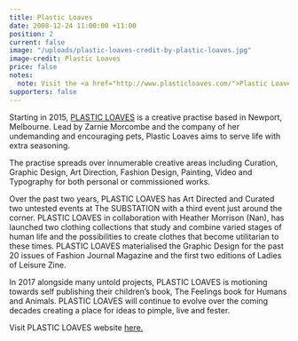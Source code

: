 ```yaml
---
title: Plastic Loaves
date: 2008-12-24 11:00:00 +11:00
position: 2
current: false
image: "/uploads/plastic-loaves-credit-by-plastic-loaves.jpg"
image-credit: Plastic Loaves
price: false
notes:
  note: Visit the <a href="http://www.plasticloaves.com/">Plastic Loaves website</a>
supporters: false
---
```


Starting in 2015, [PLASTIC LOAVES](http://www.plasticloaves.com/) is a creative practise based in Newport, Melbourne. Lead by Zarnie Morcombe and the company of her undemanding and encouraging pets, Plastic Loaves aims to serve life with extra seasoning. 

The practise spreads over innumerable creative areas including Curation, Graphic Design, Art Direction, Fashion Design, Painting, Video and Typography for both personal or commissioned works. 

Over the past two years, PLASTIC LOAVES has Art Directed and Curated two untested events at The SUBSTATION with a third event just around the corner. PLASTIC LOAVES in collaboration with Heather Morrison (Nan), has launched two clothing collections that study and combine varied stages of human life and the possibilities to create clothes that become utilitarian to these times. PLASTIC LOAVES materialised the Graphic Design for the past 20 issues of Fashion Journal Magazine and the first two editions of Ladies of Leisure Zine. 

In 2017 alongside many untold projects, PLASTIC LOAVES is motioning towards self publishing their children’s book, The Feelings book for Humans and Animals. PLASTIC LOAVES will continue to evolve over the coming decades creating a place for ideas to pimple, live and fester. 

Visit PLASTIC LOAVES website [here.](http://www.plasticloaves.com/)
